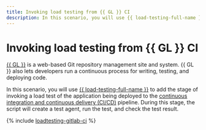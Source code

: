 ```yaml
---
title: Invoking load testing from {{ GL }} CI
description: In this scenario, you will use {{ load-testing-full-name }} to add the stage of invoking a load test of the application being deployed to the continuous integration and continuous delivery (CI/CD) pipeline. During this stage, the script will create a test agent, run the test, and check the test result.
---
```


# Invoking load testing from {{ GL }} CI

[{{ GL }}](https://about.gitlab.com/) is a web-based Git repository management site and system. {{ GL }} also lets developers run a continuous process for writing, testing, and deploying code.

In this scenario, you will use [{{ load-testing-full-name }}](../../load-testing/) to add the stage of invoking a load test of the application being deployed to the [continuous integration and continuous delivery (CI/CD)](/blog/posts/2022/10/ci-cd) pipeline. During this stage, the script will create a test agent, run the test, and check the test result.

{% include [loadtesting-gitlab-ci](../../_tutorials/dev/loadtesting-gitlab-ci.md) %}
